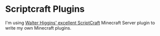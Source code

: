 # Scriptcraft Plugins
I'm using [Walter Higgins' excellent ScriptCraft](https://github.com/walterhiggins/ScriptCraft) Minecraft Server plugin to write my own Minecraft plugins.
